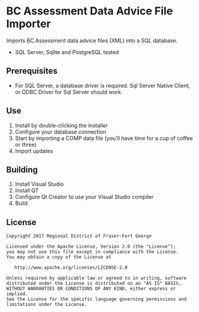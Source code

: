 BC Assessment Data Advice File Importer
=========================================
Imports BC Assessment data advice files (XML) into a SQL database.

- SQL Server, Sqlite and PostgreSQL tested

Prerequisites
-----------------

- For SQL Server, a database driver is required. Sql Server Native Client, or ODBC Driver for Sql Server should work.

Use
-----

1. Install by double-clicking the installer
3. Configure your database connection
4. Start by importing a COMP data file (you'll have time for a cup of coffee or three)
5. Import updates

Building
----------

1. Install Visual Studio
2. Install QT
3. Configure Qt Creator to use your Visual Studio compiler
4. Build

License
-------------

    Copyright 2017 Regional District of Fraser-Fort George

    Licensed under the Apache License, Version 2.0 (the "License");
    you may not use this file except in compliance with the License.
    You may obtain a copy of the License at

       http://www.apache.org/licenses/LICENSE-2.0

    Unless required by applicable law or agreed to in writing, software
    distributed under the License is distributed on an "AS IS" BASIS,
    WITHOUT WARRANTIES OR CONDITIONS OF ANY KIND, either express or implied.
    See the License for the specific language governing permissions and
    limitations under the License.
